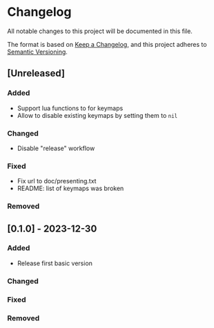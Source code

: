 # Changelog

All notable changes to this project will be documented in this file.

The format is based on [Keep a Changelog](https://keepachangelog.com/en/1.0.0/),
and this project adheres to [Semantic Versioning](https://semver.org/spec/v2.0.0.html).


## [Unreleased]
### Added
- Support lua functions to for keymaps
- Allow to disable existing keymaps by setting them to `nil`

### Changed
- Disable "release" workflow

### Fixed
- Fix url to doc/presenting.txt
- README: list of keymaps was broken

### Removed


## [0.1.0] - 2023-12-30

### Added
- Release first basic version

### Changed
### Fixed
### Removed
